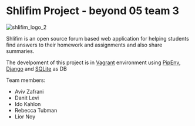 # Shlifim Project - beyond 05 team 3

![shlifim_logo_2](https://user-images.githubusercontent.com/40122521/110316976-2990f880-8014-11eb-8ee8-96c21dd4b29f.png)

Shlifim is an open source forum based web application for helping students find answers
to their homework and assignments and also share summaries.

The develpoment of this project is in [Vagrant](https://www.vagrantup.com/) environment using [PipEnv](https://github.com/pypa/pipenv), [Django](https://www.djangoproject.com/) and [SQLite](https://www.sqlite.org/index.html) as DB



Team members:
* Aviv Zafrani
* Danit Levi
* Ido Kahlon
* Rebecca Tubman
* Lior Noy
